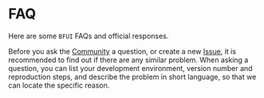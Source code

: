 # FAQ

Here are some `BFUI` FAQs and official responses.

Before you ask the [Community](https://support.qq.com/products/417041/) a question, or create a new [Issue](https://github.com/BF-Teams/bfui-vue), it is recommended to find out if there are any similar problem. When asking a question, you can list your development environment, version number and reproduction steps, and describe the problem in short language, so that we can locate the specific reason.
